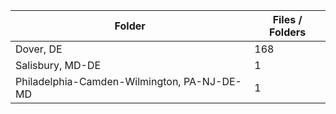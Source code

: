 | Folder                                      |   Files / Folders |
|---------------------------------------------|-------------------|
| Dover, DE                                   |               168 |
| Salisbury, MD-DE                            |                 1 |
| Philadelphia-Camden-Wilmington, PA-NJ-DE-MD |                 1 |